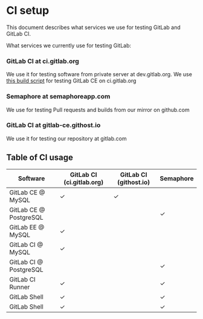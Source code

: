 # CI setup

This document describes what services we use for testing GitLab and GitLab CI. 

What services we currently use for testing GitLab: 

### GitLab CI at ci.gitlab.org

We use it for testing software from private server at dev.gitlab.org. 
We use [this build script](https://gitlab.com/gitlab-org/gitlab-ci/blob/master/doc/examples/build_script_gitlab_ce.md) for testing GitLab CE on ci.gitlab.org

### Semaphore at semaphoreapp.com

We use for testing Pull requests and builds from our mirror on github.com

### GitLab CI at gitlab-ce.githost.io

We use it for testing our repository at gitlab.com


## Table of CI usage 


| Software                              | GitLab CI (ci.gitlab.org) | GitLab CI (githost.io) | Semaphore |
|---------------------------------------|---------------------------|------------------------|-----------|
| GitLab CE @ MySQL                     | ✓                         | ✓                      |           |
| GitLab CE @ PostgreSQL                |                           |                        | ✓         |
| GitLab EE @ MySQL                     | ✓                         |                        |           |
| GitLab CI @ MySQL                     | ✓                         |                        |           |
| GitLab CI @ PostgreSQL                |                           |                        | ✓         |
| GitLab CI Runner                      | ✓                         |                        | ✓         |
| GitLab Shell                          | ✓                         |                        | ✓         |
| GitLab Shell                          | ✓                         |                        | ✓         |
